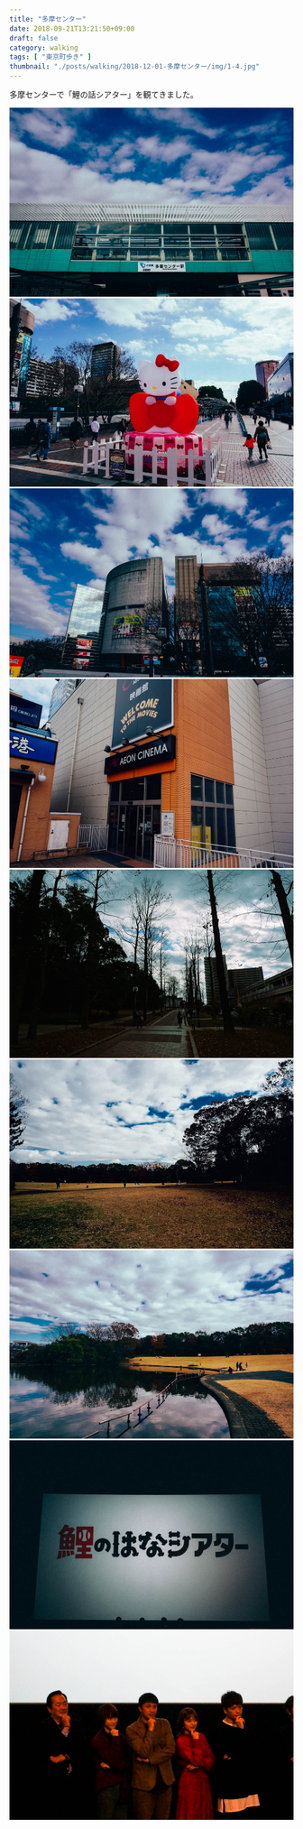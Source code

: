 ```yaml
---
title: "多摩センター"
date: 2018-09-21T13:21:50+09:00
draft: false
category: walking
tags: [ "東京町歩き" ]
thumbnail: "./posts/walking/2018-12-01-多摩センター/img/1-4.jpg"
---
```

多摩センターで「鯉の話シアター」を観てきました。  
<!--more-->
![](./img/1-1.jpg)
![](./img/1-2.jpg)
![](./img/1-3.jpg)
![](./img/1-4.jpg)
![](./img/1-5.jpg)
![](./img/1-6.jpg)
![](./img/1-7.jpg)
![](./img/1-8.jpg)
![](./img/1-9.jpg)